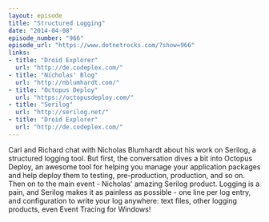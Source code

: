 ```yaml
---
layout: episode
title: "Structured Logging"
date: "2014-04-08"
episode_number: "966"
episode_url: "https://www.dotnetrocks.com/?show=966"
links:
- title: "Droid Explorer"
  url: "http://de.codeplex.com/"
- title: "Nicholas' Blog"
  url: "http://nblumhardt.com/"
- title: "Octopus Deploy"
  url: "https://octopusdeploy.com/"
- title: "Serilog"
  url: "http://serilog.net/"
- title: "Droid Explorer"
  url: "http://de.codeplex.com/"
---
```


Carl and Richard chat with Nicholas Blumhardt about his work on Serilog, a structured logging tool. But first, the conversation dives a bit into Octopus Deploy, an awesome tool for helping you manage your application packages and help deploy them to testing, pre-production, production, and so on. Then on to the main event - Nicholas' amazing Serilog product. Logging is a pain, and Serilog makes it as painless as possible - one line per log entry, and configuration to write your log anywhere: text files, other logging products, even Event Tracing for Windows!
